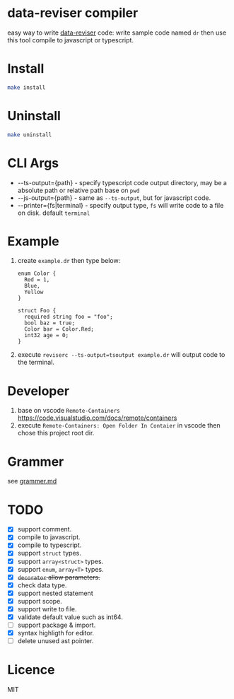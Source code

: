# data-reviser compiler
easy way to write [data-reviser](https://github.com/CoinXu/data-reviser) code: write sample code named `dr` then use this tool compile to javascript or typescript.

# Install
```bash
make install
```

# Uninstall
```bash
make uninstall
```

# CLI Args
+ --ts-output={path} - specify typescript code output directory, may be a absolute path or relative path base on `pwd`
+ --js-output={path} - same as `--ts-output`, but for javascript code.
+ --printer={fs|terminal} - specify output type, `fs` will write code to a file on disk.  default `terminal`

# Example
1. create `example.dr` then type below:
   ```
   enum Color {
     Red = 1,
     Blue,
     Yellow
   }

   struct Foo {
     required string foo = "foo";
     bool baz = true;
     Color bar = Color.Red;
     int32 age = 0;
   }
   ```
2. execute `reviserc --ts-output=tsoutput example.dr` will output code to the terminal.

# Developer
1. base on vscode `Remote-Containers` https://code.visualstudio.com/docs/remote/containers
2. execute `Remote-Containers: Open Folder In Contaier` in vscode then chose this project root dir.

# Grammer
see [grammer.md](./grammer.md)

# TODO
+ [x] support comment.
+ [x] compile to javascript.
+ [x] compile to typescript.
+ [x] support `struct` types.
+ [x] support `array<struct>` types.
+ [x] support `enum`, `array<T>` types.
+ [x] ~~`decorator` allow parameters.~~
+ [x] check data type.
+ [x] support nested statement
+ [x] support scope.
+ [x] support write to file.
+ [x] validate default value such as int64.
+ [ ] support package & import.
+ [x] syntax highligth for editor.
+ [ ] delete unused ast pointer.

# Licence
MIT
